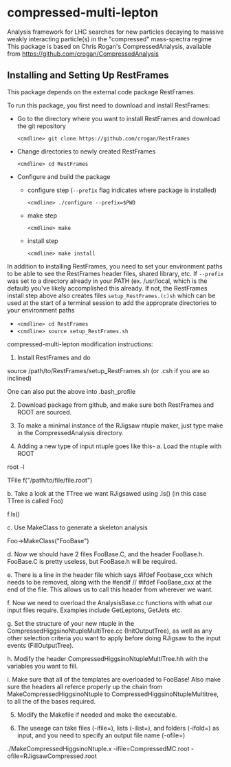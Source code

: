 # compressed-multi-lepton 
Analysis framework for LHC searches for new particles decaying to massive weakly interacting particle(s) in the "compressed" mass-spectra regime
This package is based on Chris Rogan's CompressedAnalysis, available from https://github.com/crogan/CompressedAnalysis

## Installing and Setting Up RestFrames
This package depends on the external code package RestFrames.

To run this package, you first need to download and install RestFrames:

* Go to the directory where you want to install RestFrames and download the git repository

  `<cmdline> git clone https://github.com/crogan/RestFrames`

* Change directories to newly created RestFrames
  
  `<cmdline> cd RestFrames`

* Configure and build the package
  + configure step (`--prefix` flag indicates where package is installed)

     `<cmdline> ./configure --prefix=$PWD`
  + make step
  
     `<cmdline> make`
  + install step
  
     `<cmdline> make install`

In addition to installing RestFrames, you need to set your environment paths to be able to see the RestFrames header files, shared library, etc. If `--prefix` was set to a directory already in your PATH (ex. /usr/local, which is the default) you've likely accomplished this already. If not, the RestFrames install step above also creates files `setup_RestFrames.(c)sh` which can be used at the start of a terminal session to add the approprate directories to your environment paths

* `<cmdline> cd RestFrames`
* `<cmdline> source setup_RestFrames.sh`


compressed-multi-lepton modification instructions:

1. Install RestFrames and do

source /path/to/RestFrames/setup_RestFrames.sh (or .csh if you are so inclined)

One can also put the above into .bash_profile

2. Download package from github, and make sure both RestFrames and ROOT are sourced.

3. To make a minimal instance of the RJigsaw ntuple maker, just type make in the CompressedAnalysis directory.

4. Adding a new type of input ntuple goes like this-
a. Load the ntuple with ROOT

root -l

TFile f("/path/to/file/file.root")

b. Take a look at the TTree we want RJigsawed using .ls() (in this case TTree is called Foo)

f.ls()

c. Use MakeClass to generate a skeleton analysis

Foo->MakeClass("FooBase")

d. Now we should have 2 files FooBase.C, and the header FooBase.h. FooBase.C is pretty useless, but FooBase.h will be required.

e. There is a line in the header file which says #ifdef Foobase_cxx which needs to be removed, along with the #endif // #ifdef FooBase_cxx at the end of the file. This allows us to call this header from wherever we want. 

f. Now we need to overload the AnalysisBase.cc functions with what our input
files require. Examples include GetLeptons, GetJets etc.

g. Set the structure of your new ntuple in the
CompressedHiggsinoNtupleMultiTree.cc (InitOutputTree), as well as any other selection
criteria you want to apply before doing RJigsaw to the input events
(FillOutputTree). 

h. Modify the header CompressedHiggsinoNtupleMultiTree.hh with the variables you want to fill.

i. Make sure that all of the templates are overloaded to FooBase! Also make
sure the headers all referce properly up the chain from
MakeCompressedHiggsinoNtuple to CompressedHiggsinoNtupleMultitree, to all the
of the bases required.

5. Modify the Makefile if needed and make the executable.

6. The useage can take files (-ifile=), lists (-ilist=), and folders (-ifold=) as input, and you need to specify an output file name (-ofile=)

./MakeCompressedHiggsinoNtuple.x -ifile=CompressedMC.root
-ofile=RJigsawCompressed.root

 
